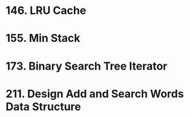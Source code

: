 # 146. LRU Cache

# 155. Min Stack

# 173. Binary Search Tree Iterator

# 211. Design Add and Search Words Data Structure
